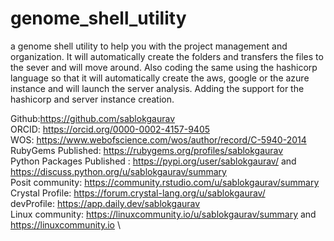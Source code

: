 # genome_shell_utility
a genome shell utility to help you with the project management and organization. It will automatically create the folders and transfers the files to the sever and will move around. 
Also coding the same using the hashicorp language so that it will automatically create the aws, google or the azure instance and will launch the server analysis. Adding the support for the hashicorp and server instance creation. 

Github:https://github.com/sablokgaurav \
ORCID: https://orcid.org/0000-0002-4157-9405 \
WOS: https://www.webofscience.com/wos/author/record/C-5940-2014 \
RubyGems Published: https://rubygems.org/profiles/sablokgaurav \
Python Packages Published : https://pypi.org/user/sablokgaurav/ and https://discuss.python.org/u/sablokgaurav/summary \
Posit community: https://community.rstudio.com/u/sablokgaurav/summary \
Crystal Profile: https://forum.crystal-lang.org/u/sablokgaurav/ \
devProfile: https://app.daily.dev/sablokgaurav \
Linux community: https://linuxcommunity.io/u/sablokgaurav/summary and https://linuxcommunity.io \
